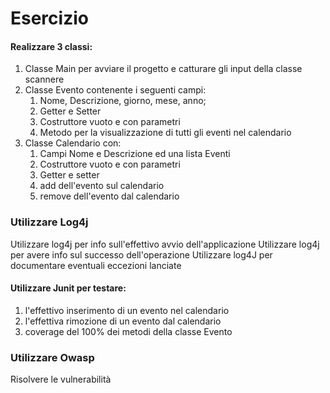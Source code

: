 # Esercizio

#### Realizzare 3 classi:
1. Classe Main per avviare il progetto e catturare gli input della classe scannere
2. Classe Evento contenente i seguenti campi:
   1. Nome, Descrizione, giorno, mese, anno;
   2. Getter e Setter
   3. Costruttore vuoto e con parametri
   4. Metodo per la visualizzazione di tutti gli eventi nel calendario
3. Classe Calendario con:
   1. Campi Nome e Descrizione ed una lista Eventi
   2. Costruttore vuoto e con parametri
   3. Getter e setter
   4. add dell'evento sul calendario
   5. remove dell'evento dal calendario

### Utilizzare Log4j
Utilizzare log4j per info sull'effettivo avvio dell'applicazione
Utilizzare log4j per avere info sul successo dell'operazione
Utilizzare log4J per documentare eventuali eccezioni lanciate

#### Utilizzare Junit per testare:
1. l'effettivo inserimento di un evento nel calendario
2. l'effettiva rimozione di un evento dal calendario
3. coverage del 100% dei metodi della classe Evento

### Utilizzare Owasp
Risolvere le vulnerabilità 